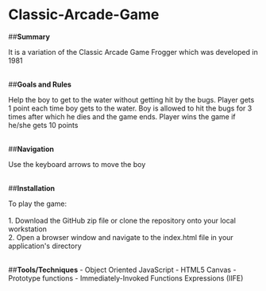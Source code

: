 # Classic-Arcade-Game

##<strong>Summary</strong>
<p>It is a variation of the Classic Arcade Game Frogger which was developed in 1981</p>
<br>
##<strong>Goals and Rules</strong>
<p>Help the boy to get to the water without getting hit by the bugs. Player gets 1 point each time boy gets to the water. Boy is allowed to hit the bugs for 3 times after which he dies and the game ends. Player wins the game if he/she gets 10 points </p>
<br>
##<strong>Navigation</strong>
<p>Use the keyboard arrows to move the boy</p>
<br>
##<strong>Installation</strong>
<p>To play the game:<br><br>
1. Download the GitHub zip file or clone the repository onto your local workstation<br>
2. Open a browser window and navigate to the index.html file in your application's directory
</p>
<br>
##<strong>Tools/Techniques</strong>
- Object Oriented JavaScript
- HTML5 Canvas
- Prototype functions
- Immediately-Invoked Functions Expressions (IIFE)
